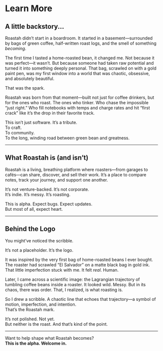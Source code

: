 # Learn More

## A little backstory...

Roastah didn’t start in a boardroom. It started in a basement—surrounded by bags of green coffee, half-written roast logs, and the smell of something *becoming*.

The first time I tasted a home-roasted bean, it changed me. Not because it was perfect—it wasn’t. But because someone had taken raw potential and turned it into something deeply personal. That bag, scrawled on with a gold paint pen, was my first window into a world that was chaotic, obsessive, and absolutely beautiful.

That was the spark.

Roastah was born from that moment—built not just for coffee drinkers, but for the ones who roast. The ones who tinker. Who chase the impossible “just right.” Who fill notebooks with temps and charge rates and hit “first crack” like it’s the drop in their favorite track.

This isn’t just software. It’s a tribute.  
To craft.  
To community.  
To the long, winding road between green bean and greatness.

---

## What Roastah is (and isn’t)

Roastah is a living, breathing platform where roasters—from garages to cafés—can share, discover, and sell their work. It’s a place to compare notes, track your journey, and support one another.

It’s not venture-backed. It’s not corporate.  
It’s indie. It’s messy. It’s roasting.

This is alpha. Expect bugs. Expect updates.  
But most of all, expect heart.

---

## Behind the Logo

You might’ve noticed the scribble.

It’s not a placeholder. It’s the logo.

It was inspired by the very first bag of home-roasted beans I ever bought. The roaster had scrawled “El Salvador” on a matte black bag in gold ink. That little imperfection stuck with me. It felt *real*. Human.

Later, I came across a scientific image: the Lagrangian trajectory of tumbling coffee beans inside a roaster. It looked wild. Messy. But in its chaos, there was order. That, I realized, is what roasting is.

So I drew a scribble. A chaotic line that echoes that trajectory—a symbol of motion, imperfection, and intention.  
That’s the Roastah mark.

It’s not polished. Not yet.  
But neither is the roast. And that’s kind of the point.

---

Want to help shape what Roastah becomes?  
**This is the alpha. Welcome in.**
